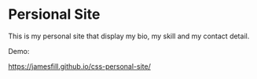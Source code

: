 # Persional Site

This is my personal site that display my bio, my skill and my contact detail.

Demo:

https://jamesfill.github.io/css-personal-site/
